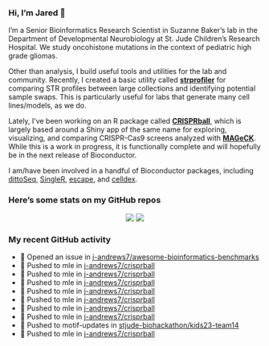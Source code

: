 
<!-- README.md is generated from README.Rmd. Please edit that file -->

### Hi, I’m Jared 👋

I’m a Senior Bioinformatics Research Scientist in Suzanne Baker’s lab in
the Department of Developmental Neurobiology at St. Jude Children’s
Research Hospital. We study oncohistone mutations in the context of
pediatric high grade gliomas.

Other than analysis, I build useful tools and utilities for the lab and
community. Recently, I created a basic utility called
[**strprofiler**](https://github.com/j-andrews7/strprofiler) for
comparing STR profiles between large collections and identifying
potential sample swaps. This is particularly useful for labs that
generate many cell lines/models, as we do.

Lately, I’ve been working on an R package called
[**CRISPRball**](https://github.com/j-andrews7/CRISPRball), which is
largely based around a Shiny app of the same name for exploring,
visualizing, and comparing CRISPR-Cas9 screens analyzed with
[**MAGeCK**](https://sourceforge.net/projects/mageck/). While this is a
work in progress, it is functionally complete and will hopefully be in
the next release of Bioconductor.

I am/have been involved in a handful of Bioconductor packages, including
[dittoSeq](https://bioconductor.org/packages/release/bioc/html/dittoSeq.html),
[SingleR](https://bioconductor.org/packages/release/bioc/html/SingleR.html),
[escape](https://bioconductor.org/packages/release/bioc/html/escape.html),
and
[celldex](http://bioconductor.org/packages/release/data/experiment/html/celldex.html).

### Here’s some stats on my GitHub repos

<p align="center">

<img src="https://github-readme-stats.vercel.app/api?username=j-andrews7&show_icons=true&theme=dracula">
<img src="https://github-readme-stats.vercel.app/api/top-langs/?username=j-andrews7&hide=html,css,jupyter%20notebook&layout=compact">

</p>

### My recent GitHub activity

  - 🤔 Opened an issue in
    [j-andrews7/awesome-bioinformatics-benchmarks](https://github.com/j-andrews7/awesome-bioinformatics-benchmarks)
  - 📨 Pushed to mle in
    [j-andrews7/crisprball](https://github.com/j-andrews7/crisprball)
  - 📨 Pushed to mle in
    [j-andrews7/crisprball](https://github.com/j-andrews7/crisprball)
  - 📨 Pushed to mle in
    [j-andrews7/crisprball](https://github.com/j-andrews7/crisprball)
  - 📨 Pushed to mle in
    [j-andrews7/crisprball](https://github.com/j-andrews7/crisprball)
  - 📨 Pushed to mle in
    [j-andrews7/crisprball](https://github.com/j-andrews7/crisprball)
  - 📨 Pushed to mle in
    [j-andrews7/crisprball](https://github.com/j-andrews7/crisprball)
  - 📨 Pushed to mle in
    [j-andrews7/crisprball](https://github.com/j-andrews7/crisprball)
  - 📨 Pushed to motif-updates in
    [stjude-biohackathon/kids23-team14](https://github.com/stjude-biohackathon/kids23-team14)
  - 📨 Pushed to mle in
    [j-andrews7/crisprball](https://github.com/j-andrews7/crisprball)
